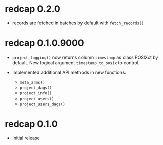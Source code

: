 # redcap 0.2.0

* records are fetched in batches by default with `fetch_records()`
  
# redcap 0.1.0.9000

* `project_logging()` now returns column `timestamp` as class POSIXct by
default. New logical argument `timestamp_to_posix` to control.

* Implemented additional API methods in new functions:
  * `meta_arms()`
  * `project_dags()`
  * `project_info()`
  * `project_users()`
  * `project_users_dags()`

# redcap 0.1.0

* Initial release
